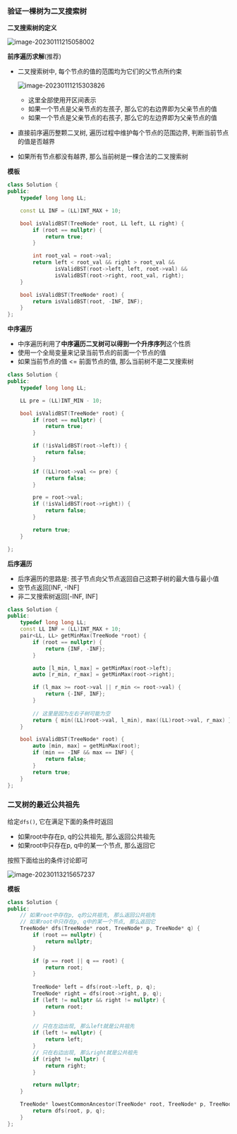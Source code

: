 ### 验证一棵树为二叉搜索树

**二叉搜索树的定义**

![image-20230111215058002](http://www.cdn.liver0377.xyz/typora/202301112150570.png)

**前序遍历求解**(推荐)

- 二叉搜索树中, 每个节点的值的范围均为它们的父节点所约束

  ![image-20230111215303826](D:/Typora/pics/image-20230111215303826.png)

  - 这里全部使用开区间表示
  - 如果一个节点是父亲节点的左孩子, 那么它的右边界即为父亲节点的值
  - 如果一个节点是父亲节点的右孩子, 那么它的左边界即为父亲节点的值

- 直接前序遍历整颗二叉树, 遍历过程中维护每个节点的范围边界, 判断当前节点的值是否越界

- 如果所有节点都没有越界, 那么当前树是一棵合法的二叉搜索树



**模板**

```cc
class Solution {
public:
    typedef long long LL;

    const LL INF = (LL)INT_MAX + 10;

    bool isValidBST(TreeNode* root, LL left, LL right) {
        if (root == nullptr) {
            return true;
        }

        int root_val = root->val;
        return left < root_val && right > root_val && 
               isValidBST(root->left, left, root->val) && 
               isValidBST(root->right, root_val, right); 
    }

    bool isValidBST(TreeNode* root) {
        return isValidBST(root, -INF, INF);    
    }
};
```



**中序遍历**

- 中序遍历利用了**中序遍历二叉树可以得到一个升序序列**这个性质
- 使用一个全局变量来记录当前节点的前面一个节点的值
- 如果当前节点的值 <= 前面节点的值, 那么当前树不是二叉搜索树

```cc
class Solution {
public:
    typedef long long LL;

    LL pre = (LL)INT_MIN - 10;

    bool isValidBST(TreeNode* root) {
        if (root == nullptr) {
            return true;
        }

        if (!isValidBST(root->left)) {
            return false;
        }

        if ((LL)root->val <= pre) {
            return false;
        }

        pre = root->val;
        if (!isValidBST(root->right)) {
            return false;
        }

        return true;
    }

};
```





**后序遍历**

- 后序遍历的思路是: 孩子节点向父节点返回自己这颗子树的最大值与最小值
- 空节点返回[INF, -INF]
- 非二叉搜索树返回[-INF, INF]



```cc
class Solution {
public:
    typedef long long LL;
    const LL INF = (LL)INT_MAX + 10;
    pair<LL, LL> getMinMax(TreeNode *root) {
        if (root == nullptr) {
            return {INF, -INF};
        }

        auto [l_min, l_max] = getMinMax(root->left);
        auto [r_min, r_max] = getMinMax(root->right);

        if (l_max >= root->val || r_min <= root->val) {
            return {-INF, INF};
        }
        
        // 这里是因为左右子树可能为空
        return { min((LL)root->val, l_min), max((LL)root->val, r_max) }; 
    }

    bool isValidBST(TreeNode* root) {
        auto [min, max] = getMinMax(root);
        if (min == -INF && max == INF) {
            return false;
        }
        return true;
    }
};
```







### 二叉树的最近公共祖先

给定`dfs()`, 它在满足下面的条件时返回

- 如果root中存在p, q的公共祖先, 那么返回公共祖先
- 如果root中只存在p, q中的某一个节点, 那么返回它



按照下面给出的条件讨论即可

![image-20230113215657237](D:/Typora/pics/image-20230113215657237.png)

**模板**

```cc
class Solution {
public:
    // 如果root中存在p, q的公共祖先, 那么返回公共祖先
    // 如果root中只存在p, q中的某一个节点, 那么返回它
    TreeNode* dfs(TreeNode* root, TreeNode* p, TreeNode* q) {
        if (root == nullptr) {
            return nullptr;
        }

        if (p == root || q == root) {
            return root;
        }
        
        TreeNode* left = dfs(root->left, p, q);
        TreeNode* right = dfs(root->right, p, q);
        if (left != nullptr && right != nullptr) {
            return root;
        }
        
        // 只在左边出现, 那么left就是公共祖先
        if (left != nullptr) {
            return left;
        }
        // 只在右边出现, 那么right就是公共祖先
        if (right != nullptr) {
            return right;
        }

        return nullptr;
    }

    TreeNode* lowestCommonAncestor(TreeNode* root, TreeNode* p, TreeNode* q) {
        return dfs(root, p, q);
    }
};
```

